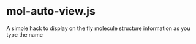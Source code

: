 # mol-auto-view.js
A simple hack to display on the fly molecule structure information as you type the name
